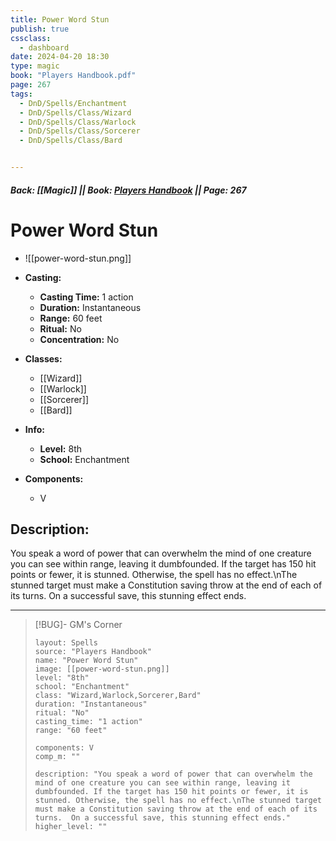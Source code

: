 ```yaml
---
title: Power Word Stun
publish: true
cssclass:
  - dashboard
date: 2024-04-20 18:30
type: magic
book: "Players Handbook.pdf"
page: 267
tags:
  - DnD/Spells/Enchantment
  - DnD/Spells/Class/Wizard
  - DnD/Spells/Class/Warlock
  - DnD/Spells/Class/Sorcerer
  - DnD/Spells/Class/Bard


---
```


##### Back: [[Magic]] || Book: [Players Handbook](https://drive.google.com/drive/folders/1O5bhpYizcIT5xxAoLOuzCRht_PVS7VSG?usp=sharing) || Page: 267

# Power Word Stun
- ![[power-word-stun.png]]
- **Casting:**
    - **Casting Time:** 1 action
    - **Duration:** Instantaneous
    - **Range:** 60 feet
    - **Ritual:** No
    - **Concentration:** No
- **Classes:**
    - [[Wizard]]
    - [[Warlock]]
    - [[Sorcerer]]
    - [[Bard]]

- **Info:**
    - **Level:** 8th
    - **School:** Enchantment
- **Components:**
    - V


## Description:
You speak a word of power that can overwhelm the mind of one creature you can see within range, leaving it dumbfounded. If the target has 150 hit points or fewer, it is stunned. Otherwise, the spell has no effect.\nThe stunned target must make a Constitution saving throw at the end of each of its turns.  On a successful save, this stunning effect ends.



---

> [!BUG]- GM's Corner
>
> ```statblock
> layout: Spells
> source: "Players Handbook"
> name: "Power Word Stun"
> image: [[power-word-stun.png]]
> level: "8th"
> school: "Enchantment"
> class: "Wizard,Warlock,Sorcerer,Bard"
> duration: "Instantaneous"
> ritual: "No"
> casting_time: "1 action"
> range: "60 feet"
>
> components: V
> comp_m: ""
>
> description: "You speak a word of power that can overwhelm the mind of one creature you can see within range, leaving it dumbfounded. If the target has 150 hit points or fewer, it is stunned. Otherwise, the spell has no effect.\nThe stunned target must make a Constitution saving throw at the end of each of its turns.  On a successful save, this stunning effect ends."
> higher_level: ""
> ```
